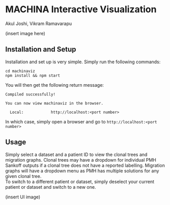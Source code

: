 # MACHINA Interactive Visualization
Akul Joshi, Vikram Ramavarapu

(insert image here)

## Installation and Setup
Installation and set up is very simple. Simply run the following commands:
```
cd machinaviz
npm install && npm start
```
You will then get the following return message:
```
Compiled successfully!

You can now view machinaviz in the browser.

  Local:            http://localhost:<port number>
```
In which case, simply open a browser and go to `http://localhost:<port number>`

## Usage
Simply select a dataset and a patient ID to view the clonal trees and migration graphs. Clonal trees may have a dropdown for individual PMH Sankoff outputs if a clonal tree does not have a reported labelling. Migration graphs will have a dropdown menu as PMH has multiple solutions for any given clonal tree.  
To switch to a different patient or dataset, simply deselect your current patient or dataset and switch to a new one.

(insert UI image)
